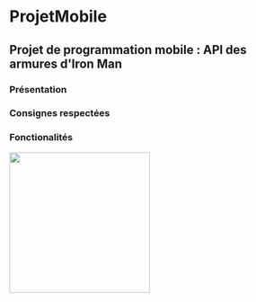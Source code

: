 # ProjetMobile
## Projet de programmation mobile : API des armures d'Iron Man

### Présentation

### Consignes respectées

### Fonctionalités
<img src="https://raw.githubusercontent.com/RaphyStark/ProjetMobile/master/img_readme/Mark1.png" width="250">
